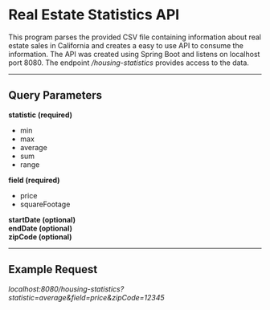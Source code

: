 # Real Estate Statistics API

This program parses the provided CSV file containing information about real estate sales in California and creates a easy to use API to consume the information. The API was created using Spring Boot and listens on localhost port 8080. The endpoint */housing-statistics* provides access to the data.

----
## Query Parameters
**statistic (required)**  
- min  
- max  
- average  
- sum  
- range

**field (required)**
- price  
- squareFootage

**startDate (optional)**  
**endDate (optional)**  
**zipCode (optional)**

---
## Example Request
*localhost:8080/housing-statistics?statistic=average&field=price&zipCode=12345*
